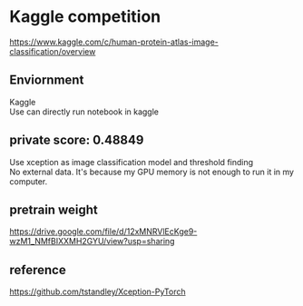 # Kaggle competition<br>
https://www.kaggle.com/c/human-protein-atlas-image-classification/overview<br>
## Enviornment
Kaggle<br>
Use can directly run notebook in kaggle<br>
## private score: 0.48849<br>
Use xception as image classification model and threshold finding<br>
No external data. It's because my GPU memory is not enough to run it in my computer.
<br>

## pretrain weight<br>
https://drive.google.com/file/d/12xMNRVlEcKge9-wzM1_NMfBIXXMH2GYU/view?usp=sharing<br>
## reference<br>
https://github.com/tstandley/Xception-PyTorch
